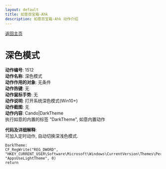 ```yaml
---
layout: default
title: 如意百宝箱-Ahk
description: 如意百宝箱-Ahk 动作介绍
---
```

<link rel="stylesheet" href="../Actions/css/atom-one-light.min.css">
<script src="../Actions/js/highlight.min.js"></script>
<script>hljs.highlightAll();</script>

[返回主页](../index.md)

# [](#header-2) 深色模式

**动作编号**: 1512  
**动作名称**: 深色模式  
**动作作用的对象**: 无条件  
**动作热键**: 无  
**动作鼠标手势**: 无  
**动作说明**: 打开系统深色模式(Win10+)  
**动作截图**: 无  
**动作内容**: Cando|DarkTheme  
执行如意的内置的标签 "DarkTheme", 如意内置动作  

**代码及详细解释**:  
可加入定时动作, 自动切换深浅色模式.  

```Autohotkey
DarkTheme:
CF_RegWrite("REG_DWORD", "HKEY_CURRENT_USER\Software\Microsoft\Windows\CurrentVersion\Themes\Personalize", "AppsUseLightTheme", 0)
return
```